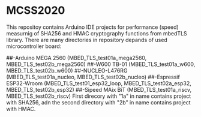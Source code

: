 # MCSS2020
 
This repositoy contains Arduino IDE projects for performance (speed) measurnig of SHA256 and HMAC cryptography functions from mbedTLS library. There are many directories in repository depands of used microcontroller board:

##-Arduino MEGA 2560 (MBED_TLS_test01a_mega2560, MBED_TLS_test02b_mega2560)
##-W600 TB-01 (MBED_TLS_test01a_w600, MBED_TLS_test02b_w600)
##-NUCLEO-L476RG (MBED_TLS_test01a_nucleo, MBED_TLS_test02b_nucleo)
##-Espressif ESP32-Wroom (MBED_TLS_test01_esp32_loop, MBED_TLS_test02a_esp32, MBED_TLS_test02b_esp32)
##-Sipeed MAix BiT (MBED_TLS_test01a_riscv, MBED_TLS_test02b_riscv)
First direcory with "1a" in name contains project with SHA256, adn the second directory with "2b" in name contains project with HMAC.
